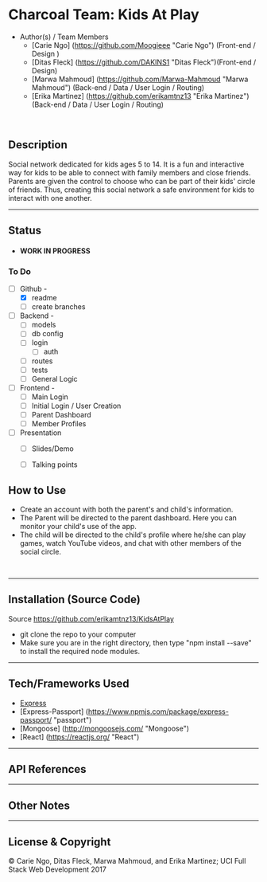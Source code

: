 # Charcoal Team: Kids At Play
- Author(s) / Team Members
    - [Carie Ngo] (https://github.com/Moogieee "Carie Ngo") (Front-end / Design )
    - [Ditas Fleck] (https://github.com/DAKINS1 "Ditas Fleck")(Front-end / Design)
    - [Marwa Mahmoud] (https://github.com/Marwa-Mahmoud "Marwa Mahmoud") (Back-end / Data / User Login / Routing)
    - [Erika Martinez] (https://github.com/erikamtnz13 "Erika Martinez") (Back-end / Data / User Login / Routing)

<br>

## Description
Social network dedicated for kids ages 5 to 14. It is a fun and interactive way for kids to be able to connect with family members and close friends. Parents are given the control to choose who can be part of their kids' circle of friends. Thus, creating this social network a safe environment for kids to interact with one another.


---
## Status
- #### WORK IN PROGRESS 

### To Do
- [ ] Github -
    - [x] readme
    - [ ] create branches  
- [ ] Backend - 
    - [ ] models
    - [ ] db config
    - [ ] login
        - [ ] auth
    - [ ] routes
    - [ ] tests
    - [ ] General Logic
- [ ] Frontend - 
    - [ ] Main Login
    - [ ] Initial Login / User Creation
    - [ ] Parent Dashboard
    - [ ] Member Profiles
- [ ] Presentation
    - [ ] Slides/Demo
    - [ ] Talking points


## How to Use
- Create an account with both the parent's and child's information.
- The Parent will be directed to the parent dashboard. Here you can monitor your child's use of the app. 
- The child will be directed to the child's profile where he/she can play games, watch YouTube videos, and chat with other members of the social circle.
</br>



---
## Installation (Source Code)
Source https://github.com/erikamtnz13/KidsAtPlay
- git clone the repo to your computer
- Make sure you are in the right directory, then type "npm install --save" to install the required node modules.

---
## Tech/Frameworks Used

- [Express](https://expressjs.com/ "express")
- [Express-Passport] (https://www.npmjs.com/package/express-passport/ "passport")
- [Mongoose] (http://mongoosejs.com/ "Mongoose")
- [React] (https://reactjs.org/ "React")


---
## API References




---


## Other Notes


---


## License & Copyright
© Carie Ngo, Ditas Fleck, Marwa Mahmoud, and Erika Martinez; UCI Full Stack Web Development 2017



